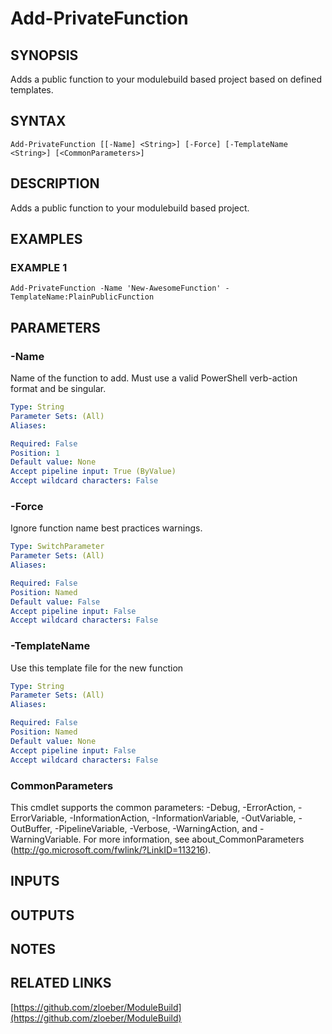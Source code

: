 ﻿---
external help file: ModuleBuild-help.xml
Module Name: ModuleBuild
online version: https://github.com/zloeber/ModuleBuild
schema: 2.0.0
---

# Add-PrivateFunction

## SYNOPSIS
Adds a public function to your modulebuild based project based on defined templates.

## SYNTAX

```
Add-PrivateFunction [[-Name] <String>] [-Force] [-TemplateName <String>] [<CommonParameters>]
```

## DESCRIPTION
Adds a public function to your modulebuild based project.

## EXAMPLES

### EXAMPLE 1
```
Add-PrivateFunction -Name 'New-AwesomeFunction' -TemplateName:PlainPublicFunction
```

## PARAMETERS

### -Name
Name of the function to add.
Must use a valid PowerShell verb-action format and be singular.

```yaml
Type: String
Parameter Sets: (All)
Aliases:

Required: False
Position: 1
Default value: None
Accept pipeline input: True (ByValue)
Accept wildcard characters: False
```

### -Force
Ignore function name best practices warnings.

```yaml
Type: SwitchParameter
Parameter Sets: (All)
Aliases:

Required: False
Position: Named
Default value: False
Accept pipeline input: False
Accept wildcard characters: False
```

### -TemplateName
Use this template file for the new function

```yaml
Type: String
Parameter Sets: (All)
Aliases:

Required: False
Position: Named
Default value: None
Accept pipeline input: False
Accept wildcard characters: False
```

### CommonParameters
This cmdlet supports the common parameters: -Debug, -ErrorAction, -ErrorVariable, -InformationAction, -InformationVariable, -OutVariable, -OutBuffer, -PipelineVariable, -Verbose, -WarningAction, and -WarningVariable.
For more information, see about_CommonParameters (http://go.microsoft.com/fwlink/?LinkID=113216).

## INPUTS

## OUTPUTS

## NOTES

## RELATED LINKS

[https://github.com/zloeber/ModuleBuild](https://github.com/zloeber/ModuleBuild)

